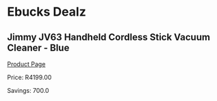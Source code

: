 
# Ebucks Dealz
## Jimmy JV63 Handheld Cordless Stick Vacuum Cleaner - Blue
[Product Page](https://www.ebucks.com/web/shop/productSelected.do?prodId=1069086989&catId=1158501813)

Price: R4199.00

Savings: 700.0


	